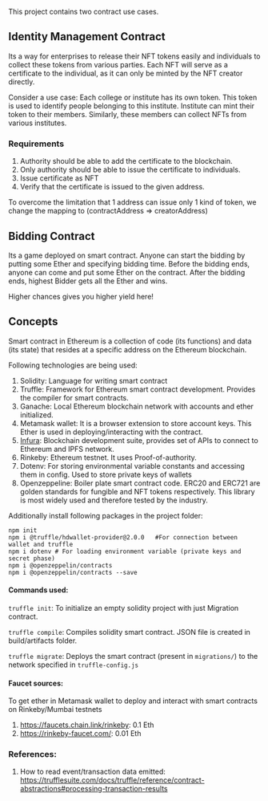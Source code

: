 This project contains two contract use cases.

## Identity Management Contract

Its a way for enterprises to release their NFT tokens easily and individuals to collect these tokens from various parties. Each NFT will serve as a certificate to the individual, as it can only be minted by the NFT creator directly.

Consider a use case: Each college or institute has its own token. This token is used to identify people belonging to this institute. Institute can mint their token to their members. Similarly, these members can collect NFTs from various institutes.


### Requirements
1. Authority should be able to add the certificate to the blockchain.
2. Only authority should be able to issue the certificate to individuals.
3. Issue certificate as NFT
4. Verify that the certificate is issued to the given address.

To overcome the limitation that 1 address can issue only 1 kind of token, we change the mapping to (contractAddress => creatorAddress)

## Bidding Contract

Its a game deployed on smart contract. Anyone can start the bidding by putting some Ether and specifying bidding time. Before the bidding ends, anyone can come and put some Ether on the contract. After the bidding ends, highest Bidder gets all the Ether and wins.

Higher chances gives you higher yield here!

## Concepts

Smart contract in Ethereum is a collection of code (its functions) and data (its state) that resides at a specific address on the Ethereum blockchain.

Following technologies are being used:

1. Solidity: Language for writing smart contract
2. Truffle: Framework for Ethereum smart contract development. Provides the compiler for smart contracts.
3. Ganache: Local Ethereum blockchain network with accounts and ether initialized.
4. Metamask wallet: It is a browser extension to store account keys. This Ether is used in deploying/interacting with the contract.
5. [Infura](https://infura.io/): Blockchain development suite, provides set of APIs to connect to Ethereum and IPFS network.
6. Rinkeby: Ethereum testnet. It uses Proof-of-authority.
7. Dotenv: For storing environmental variable constants and accessing them in config. Used to store private keys of wallets
8. Openzeppeline: Boiler plate smart contract code. ERC20 and ERC721 are golden standards for fungible and NFT tokens respectively. This library is most widely used and therefore tested by the industry.

Additionally install following packages in the project folder:

```
npm init
npm i @truffle/hdwallet-provider@2.0.0   #For connection between wallet and truffle
npm i dotenv # For loading environment variable (private keys and secret phase)
npm i @openzeppelin/contracts
npm i @openzeppelin/contracts --save
```

#### Commands used:

`truffle init`: To initialize an empty solidity project with just Migration contract.

`truffle compile`: Compiles solidity smart contract. JSON file is created in build/artifacts folder.

`truffle migrate`: Deploys the smart contract (present in `migrations/`) to the network specified in `truffle-config.js`

#### Faucet sources:
To get ether in Metamask wallet to deploy and interact with smart contracts on Rinkeby/Mumbai testnets
1. https://faucets.chain.link/rinkeby: 0.1 Eth
2. https://rinkeby-faucet.com/: 0.01 Eth

### References:
1. How to read event/transaction data emitted: https://trufflesuite.com/docs/truffle/reference/contract-abstractions#processing-transaction-results